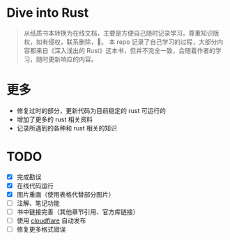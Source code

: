 # Dive into Rust
> 从纸质书本转换为在线文档，主要是方便自己随时记录学习，尊重知识版权，如有侵权，联系删除，🙏。
本 repo 记录了自己学习的过程，大部分内容都来自《深入浅出的 Rust》这本书，但并不完全一致，会随着作者的学习，随时更新响应的内容。


# 更多
* 修复过时的部分，更新代码为目前稳定的 rust 可运行的
* 增加了更多的 rust 相关资料
* 记录所遇到的各种和 rust 相关的知识

# TODO
- [x] 完成勘误
- [x] 在线代码运行
- [x] 图片重画（使用表格代替部分图片）
- [ ] 注解、笔记功能
- [ ] 书中链接完善（其他章节引用、官方库链接）
- [ ] 使用 [cloudflare](https://dash.cloudflare.com/) 自动发布
- [ ] 修复更多格式错误
